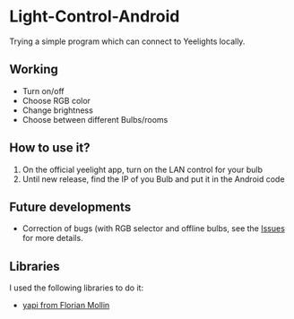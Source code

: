 # Light-Control-Android

Trying a simple program which can connect to Yeelights locally.

## Working

- Turn on/off
- Choose RGB color
- Change brightness
- Choose between different Bulbs/rooms

## How to use it?

1. On the official yeelight app, turn on the LAN control for your bulb
2. Until new release, find the IP of you Bulb and put it in the Android code

## Future developments

- Correction of bugs (with RGB selector and offline bulbs, see the [Issues](https://github.com/shenzou/Light-Control-Android/issues) for more details.

## Libraries

I used the following libraries to do it:
- [yapi from Florian Mollin](https://github.com/florian-mollin/yapi)
